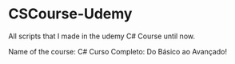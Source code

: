 # CSCourse-Udemy
All scripts that I made in the udemy C# Course until now.

Name of the course: C# Curso Completo: Do Básico ao Avançado!
